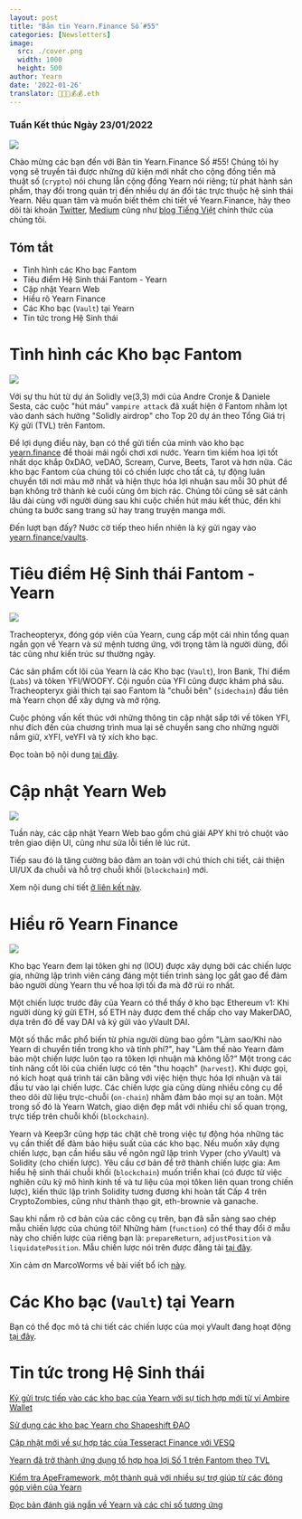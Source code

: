 ```yaml
---
layout: post
title: "Bản tin Yearn.Finance Số #55"
categories: [Newsletters]
image:
  src: ./cover.png
  width: 1000
  height: 500
author: Yearn
date: '2022-01-26'
translator: 🤖💵💵💰💰.eth
---
```


### Tuần Kết thúc Ngày 23/01/2022

![](./cover.png?w=1000&h=500)

Chào mừng các bạn đến với Bản tin Yearn.Finance Số #55! Chúng tôi hy vọng sẽ truyền tải được những dữ kiện mới nhất cho cộng đồng tiền mã thuật số (`crypto`) nói chung lẫn cộng đồng Yearn nói riêng; từ phát hành sản phẩm, thay đổi trong quản trị đến nhiều dự án đối tác trực thuộc hệ sinh thái Yearn. Nếu quan tâm và muốn biết thêm chi tiết về Yearn.Finance, hãy theo dõi tài khoản [Twitter](https://twitter.com/iearnfinance), [Medium](https://medium.com/iearn) cũng như [blog Tiếng Việt](https://vietnamese.blog.yearn.finance/) chính thức của chúng tôi.

## Tóm tắt

- Tình hình các Kho bạc Fantom
- Tiêu điểm Hệ Sinh thái Fantom - Yearn
- Cập nhật Yearn Web
- Hiểu rõ Yearn Finance
- Các Kho bạc (`Vault`) tại Yearn
- Tin tức trong Hệ Sinh thái

# Tình hình các Kho bạc Fantom

![](./image2.jpg?w=674&h=680)

Với sự thu hút từ dự án Solidly&nbsp;ve(3,3) mới của Andre Cronje & Daniele Sesta, các cuộc "hút&nbsp;máu" `vampire attack` đã xuất hiện ở Fantom nhằm lọt vào danh sách hưởng "Solidly&nbsp;airdrop" cho Top&nbsp;20 dự án theo Tổng Giá trị Ký gửi (TVL) trên Fantom.

Để lợi dụng điều này, bạn có thể gửi tiền của mình vào kho bạc [yearn.finance](https://yearn.finance/#/home) để thoải mái ngồi chơi xơi nước. Yearn tìm kiếm hoa lợi tốt nhất dọc khắp 0xDAO, veDAO, Scream, Curve, Beets, Tarot và hơn nữa. Các kho bạc Fantom của chúng tôi có chiến lược cho tất cả, tự động luân chuyển tới nơi màu mỡ nhất và hiện thực hóa lợi nhuận sau mỗi 30 phút để bạn không trở thành kẻ cuối cùng ôm bịch rác. Chúng tôi cũng sẽ sát cánh lâu dài cùng với người dùng sau khi cuộc chiến hút máu kết thúc, đến khi chúng ta bước sang trang sử hay trang truyện manga mới.

Đến lượt bạn đấy? Nước cờ tiếp theo hiển nhiên là ký gửi ngay vào [yearn.finance/vaults](https://yearn.finance/vaults).


# Tiêu điểm Hệ Sinh thái Fantom - Yearn

![](./image3.jpg?w=1456&h=819)

Tracheopteryx, đóng góp viên của Yearn, cung cấp một cái nhìn tổng quan ngắn gọn về Yearn và sứ mệnh tương ứng, với trọng tâm là người dùng, đối tác cũng như kiến trúc sư thường ngày.

Các sản phẩm cốt lõi của Yearn là các Kho bạc (`Vault`), Iron Bank, Thí điểm (`Labs`) và tôken YFI/WOOFY. Cội nguồn của YFI cũng được khám phá sâu. Tracheopteryx giải thích tại sao Fantom là "chuỗi bên" (`sidechain`) đầu tiên mà Yearn chọn để xây dựng và mở rộng.

Cuộc phỏng vấn kết thúc với những thông tin cập nhật sắp tới về tôken YFI, như đích đến của chương trình mua lại sẽ chuyển sang cho những người nắm giữ, xYFI, veYFI và tỷ xích kho bạc.

Đọc toàn bộ nội dung [tại đây](https://fantom.foundation/blog/fantom-ecosystem-spotlight-yearn/?__cf_chl_rt_tk=rdrT2KHoFbjTe1yyUOmIDA92AeTmrMPKtQW5yT18mwk-1643234302-0-gaNycGzNCH0).

# Cập nhật Yearn Web

![](./image4.jpg?w=900&h=734)

Tuần này, các cập nhật Yearn Web bao gồm chú giải APY khi trỏ chuột vào trên giao diện UI, cũng như sửa lỗi tiền lẻ lúc rút.

Tiếp sau đó là tăng cường bảo đảm an toàn với chú thích chi tiết, cải thiện UI/UX đa chuỗi và hỗ trợ chuỗi khối (`blockchain`) mới.

Xem nội dung chi tiết [ở liên kết này](https://yearnweb.substack.com/p/yearn-web-engineering-update-7d7?r=2y79e&utm_campaign=post&utm_medium=web).

# Hiểu rõ Yearn Finance

![](./image5.jpg?w=1000&h=531)

Kho bạc Yearn đem lại tôken ghi nợ (IOU) được xây dựng bởi các chiến lược gia, những lập trình viên cáng đáng một tiến trình sàng lọc gắt gao để đảm bảo người dùng Yearn thu về hoa lợi tối đa mà đỡ rủi ro nhất.

Một chiến lược trước đây của Yearn có thể thấy ở kho bạc Ethereum v1: Khi người dùng ký gửi ETH, số ETH này được đem thế chấp cho vay MakerDAO, dựa trên đó để vay DAI và ký gửi vào yVault DAI.

Một số thắc mắc phổ biến từ phía người dùng bao gồm "Làm sao/Khi nào Yearn di chuyển tiền trong kho và tính phí?", hay "Làm thế nào Yearn đảm bảo một chiến lược luôn tạo ra tôken lợi nhuận mà không lỗ?” Một trong các tính năng cốt lõi của chiến lược có tên "thu hoạch" (`harvest`). Khi được gọi, nó kích hoạt quá trình tái cân bằng với việc hiện thực hóa lợi nhuận và tái đầu tư vào lại chiến lược. Các chiến lược gia cũng dùng nhiều công cụ để theo dõi dữ liệu trực-chuỗi (`on-chain`) nhằm đảm bảo mọi sự an toàn. Một trong số đó là Yearn&nbsp;Watch, giao diện đẹp mắt với nhiều chỉ số quan trọng, trực tiếp trên chuỗi khối (`blockchain`).

Yearn và Keep3r cũng hợp tác chặt chẽ trong việc tự động hóa những tác vụ cần thiết để đảm bảo hiệu suất của các kho bạc. Nếu muốn xây dựng chiến lược, bạn cần hiểu sâu về ngôn ngữ lập trình Vyper (cho yVault) và Solidity (cho chiến lược). Yêu cầu cơ bản để trở thành chiến lược gia: Am hiểu hệ sinh thái chuỗi khối (`blockchain`) muốn triển khai (có được từ việc nghiên cứu kỹ mô hình kinh tế và tư liệu của mọi tôken liên quan trong chiến lược), kiến thức lập trình Solidity tương đương khi hoàn tất Cấp&nbsp;4 trên CryptoZombies, cũng như thành thạo git, eth-brownie và ganache.

Sau khi nắm rõ cơ bản của các công cụ trên, bạn đã sẵn sàng sao chép mẫu chiến lược của chúng tôi! Những hàm (`function`) có thể thay đổi ở mẫu này cho chiến lược của riêng bạn là: `prepareReturn`, `adjustPosition` và `liquidatePosition`. Mẫu chiến lược nói trên được đăng tải [tại đây](https://github.com/yearn/brownie-strategy-mix).

Xin cảm ơn MarcoWorms về bài viết bổ ích [này](https://medium.com/iearn/yearn-finance-explained-what-are-vaults-and-strategies-96970560432).

# Các Kho bạc (`Vault`) tại Yearn

Bạn có thể đọc mô tả chi tiết các chiến lược của mọi yVault đang hoạt động [tại đây](https://medium.com/yearn-state-of-the-vaults/the-vaults-at-yearn-9237905ffed3).

# Tin tức trong Hệ Sinh thái

[Ký gửi trực tiếp vào các kho bạc của Yearn với sự tích hợp mới từ ví Ambire Wallet](https://twitter.com/AmbireWallet/status/1483087593285820416)

[Sử dụng các kho bạc Yearn cho Shapeshift ĐAO](https://twitter.com/ShapeShift_io/status/1484599573289086984)

[Cập nhật mới về sự hợp tác của Tesseract Finance với VESQ](https://twitter.com/tesseract_fi/status/1483484524143128578)

[Yearn đã trở thành ứng dụng tổ hợp hoa lợi Số 1 trên Fantom theo TVL](https://twitter.com/vannny365/status/1484385291947368448)

[Kiểm tra ApeFramework, một thành quả với nhiều sự trợ giúp từ các đóng góp viên của Yearn](https://twitter.com/ApeFramework)

[Đọc bản đánh giá ngắn về Yearn và các chỉ số tương ứng](https://twitter.com/fuuurma/status/1484503576076599298)